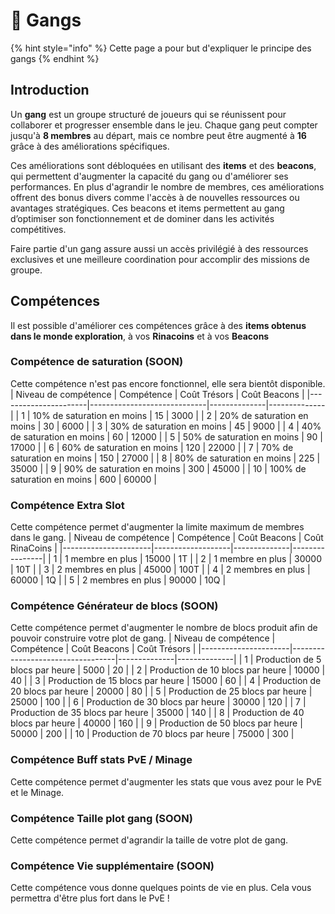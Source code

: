 # 👥 Gangs
{% hint style="info" %} Cette page a pour but d'expliquer le principe des gangs {% endhint %}
## Introduction

Un **gang** est un groupe structuré de joueurs qui se réunissent pour collaborer et progresser ensemble dans le jeu. Chaque gang peut compter jusqu'à **8 membres** au départ, mais ce nombre peut être augmenté à **16** grâce à des améliorations spécifiques.

Ces améliorations sont débloquées en utilisant des **items** et des **beacons**, qui permettent d'augmenter la capacité du gang ou d'améliorer ses performances. En plus d'agrandir le nombre de membres, ces améliorations offrent des bonus divers comme l'accès à de nouvelles ressources ou avantages stratégiques. Ces beacons et items permettent au gang d’optimiser son fonctionnement et de dominer dans les activités compétitives.

Faire partie d'un gang assure aussi un accès privilégié à des ressources exclusives et une meilleure coordination pour accomplir des missions de groupe.

## Compétences

Il est possible d'améliorer ces compétences grâce à des **items obtenus dans le monde exploration**, à vos **Rinacoins** et à vos **Beacons**

### Compétence de saturation (SOON)

Cette compétence n'est pas encore fonctionnel, elle sera bientôt disponible.
| Niveau de compétence | Compétence                        | Coût Trésors | Coût Beacons |
|----------------------|-----------------------------|--------------|--------------|
|                    1 | 10% de saturation en moins  |           15 |         3000 |
|                    2 | 20% de saturation en moins  |           30 |         6000 |
|                    3 | 30% de saturation en moins  |           45 |         9000 |
|                    4 | 40% de saturation en moins  |           60 |        12000 |
|                    5 | 50% de saturation en moins  |           90 |        17000 |
|                    6 | 60% de saturation en moins  |          120 |        22000 |
|                    7 | 70% de saturation en moins  |          150 |        27000 |
|                    8 | 80% de saturation en moins  |          225 |        35000 |
|                    9 | 90% de saturation en moins  |          300 |        45000 |
|                   10 | 100% de saturation en moins |          600 |        60000 |

### Compétence Extra Slot

Cette compétence permet d'augmenter la limite maximum de membres dans le gang.
| Niveau de compétence | Compétence              | Coût Beacons | Coût RinaCoins |
|----------------------|-------------------|--------------|----------------|
|                    1 | 1 membre en plus  |        15000 | 1T             |
|                    2 | 1 membre en plus  |        30000 | 10T            |
|                    3 | 2 membres en plus |        45000 | 100T           |
|                    4 | 2 membres en plus |        60000 | 1Q             |
|                    5 | 2 membres en plus |        90000 | 10Q            |

### Compétence Générateur de blocs (SOON)

Cette compétence permet d'augmenter le nombre de blocs produit afin de pouvoir construire votre plot de gang.
| Niveau de compétence | Compétence                             | Coût Beacons | Coût Trésors |
|----------------------|----------------------------------|--------------|--------------|
|                    1 | Production de 5 blocs par heure  |         5000 |           20 |
|                    2 | Production de 10 blocs par heure |        10000 |           40 |
|                    3 | Production de 15 blocs par heure |        15000 |           60 |
|                    4 | Production de 20 blocs par heure |        20000 |           80 |
|                    5 | Production de 25 blocs par heure |        25000 |          100 |
|                    6 | Production de 30 blocs par heure |        30000 |          120 |
|                    7 | Production de 35 blocs par heure |        35000 |          140 |
|                    8 | Production de 40 blocs par heure |        40000 |          160 |
|                    9 | Production de 50 blocs par heure |        50000 |          200 |
|                   10 | Production de 70 blocs par heure |        75000 |          300 |

### Compétence Buff stats PvE / Minage

Cette compétence permet d'augmenter les stats que vous avez pour le PvE et le Minage.

### Compétence Taille plot gang (SOON)

Cette compétence permet d'agrandir la taille de votre plot de gang.

### Compétence Vie supplémentaire (SOON)

Cette compétence vous donne quelques points de vie en plus. Cela vous permettra d'être plus fort dans le PvE !
